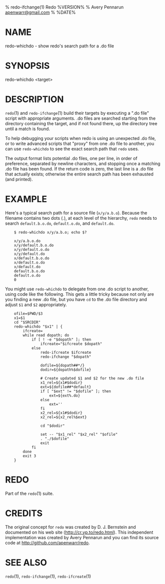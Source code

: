 % redo-ifchange(1) Redo %VERSION%
% Avery Pennarun <apenwarr@gmail.com>
% %DATE%

# NAME

redo-whichdo - show redo's search path for a .do file

# SYNOPSIS

redo-whichdo &lt;target>


# DESCRIPTION

`redo`(1) and `redo-ifchange`(1) build their targets by executing a ".do
file" script with appropriate arguments.  .do files are searched starting
from the directory containing the target, and if not found there, up the
directory tree until a match is found.

To help debugging your scripts when redo is using an unexpected .do file, or
to write advanced scripts that "proxy" from one .do file to another, you
can use `redo-whichdo` to see the exact search path that `redo` uses.

The output format lists potential .do files, one per line, in order of
preference, separated by newline characters, and stopping once a
matching .do file has been found.  If the return code is zero,
the last line is a .do file that actually exists; otherwise the entire
search path has been exhausted (and printed).


# EXAMPLE

Here's a typical search path for a source file (`x/y/a.b.o`).  Because the
filename contains two dots (.), at each level of the hierarchy, `redo` needs
to search `default.b.o.do`, `default.o.do`, and `default.do`.

        $ redo-whichdo x/y/a.b.o; echo $?

        x/y/a.b.o.do
        x/y/default.b.o.do
        x/y/default.o.do
        x/y/default.do
        x/default.b.o.do
        x/default.o.do
        x/default.do
        default.b.o.do
        default.o.do
        0

You might use `redo-whichdo` to delegate from one .do script to another, 
using code like the following.  This gets a little tricky because not only
are you finding a new .do file, but you have `cd` to the .do file
directory and adjust `$1` and `$2` appropriately.

        ofile=$PWD/$3
        x1=$1
        cd "$SRCDIR"
        redo-whichdo "$x1" | {
            ifcreate=
            while read dopath; do
                if [ ! -e "$dopath" ]; then
                    ifcreate="$ifcreate $dopath"
                else
                    redo-ifcreate $ifcreate
                    redo-ifchange "$dopath"

                    dofile=${dopath##*/}
                    dodir=${dopath%$dofile}

                    # Create updated $1 and $2 for the new .do file
                    x1_rel=${x1#$dodir}
                    ext=${dofile##*default}
                    if [ "$ext" != "$dofile" ]; then
                        ext=${ext%.do}
                    else
                        ext=''
                    fi
                    x2_rel=${x1#$dodir}
                    x2_rel=${x2_rel%$ext}

                    cd "$dodir"

                    set -- "$x1_rel" "$x2_rel" "$ofile"
                    . "./$dofile"
                    exit
                fi
            done
            exit 3
        }


# REDO

Part of the `redo`(1) suite.
    
# CREDITS

The original concept for `redo` was created by D. J.
Bernstein and documented on his web site
(http://cr.yp.to/redo.html).  This independent implementation
was created by Avery Pennarun and you can find its source
code at http://github.com/apenwarr/redo.


# SEE ALSO

`redo`(1), `redo-ifchange`(1), `redo-ifcreate`(1)

